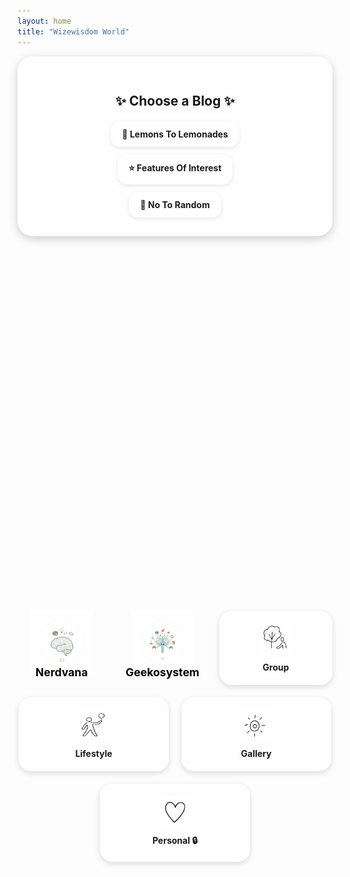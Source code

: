 ```yaml
---
layout: home
title: "Wizewisdom World"
---
```


<style>
  /* Main container */
  .blog-container {
    text-align: center;
    background: rgba(255, 255, 255, 0.6);
    padding: 30px;
    border-radius: 25px;
    max-width: 700px;
    margin: auto;
    box-shadow: 0 4px 15px rgba(0,0,0,0.2);
  }

  .links {
    display: flex;
    flex-direction: column;
    gap: 12px;
    align-items: center;
  }

  .links a {
    display: inline-block;
    background: rgba(255, 255, 255, 0.75);
    padding: 12px 18px;
    border-radius: 15px;
    text-decoration: none;
    font-weight: bold;
    box-shadow: 0 2px 6px rgba(0,0,0,0.1);
    transition: 0.3s;
  }

  /* Icon grid */
  .icon-grid {
    display: flex;
    flex-wrap: wrap;
    justify-content: center;
    gap: 20px;
    margin-top: 15vh;
  }

  /* Card style */
  .icon-card {
    position: relative;
    overflow: hidden;
    flex: 1 1 120px;
    max-width: 200px;
    text-align: center;
    background: rgba(255,255,255,0.65);
    padding: 20px;
    border-radius: 20px;
    text-decoration: none;
    font-weight: bold;
    box-shadow: 0 3px 10px rgba(0,0,0,0.15);
    display: block;
    transition: transform 0.2s ease, background 0.3s ease, box-shadow 0.3s ease;
  }

  .icon-card img {
    width: 48px;
    height: 48px;
    margin-bottom: 10px;
  }

  .icon-card:hover {
    transform: scale(1.05);
    background: rgba(255, 255, 255, 0.85);
    box-shadow: 0 6px 15px rgba(0, 0, 0, 0.25),
                0 0 10px rgba(0, 123, 255, 0.25);
  }

  /* Special Styling for Nerdvana & Geekosystem */
  .icon-card.nerdvana,
  .icon-card.geekosystem {
    background: none !important;
    box-shadow: none;
    max-width: 250px;
    padding: 0;
    transition: transform 0.25s ease, box-shadow 0.3s ease;
  }

  .icon-card.nerdvana img,
  .icon-card.geekosystem img {
    width: 100px;
    height: 100px;
    display: block;
    margin: 0 auto;
  }

  /* Clean text style (no background) */
  .icon-card.nerdvana span,
  .icon-card.geekosystem span {
    position: absolute;
    bottom: 10px;
    left: 50%;
    transform: translateX(-50%);
    color: #000; /* black text */
    font-size: 1.1rem;
    font-weight: bold;
    background: none;
    padding: 0;
    border-radius: 0;
  }

  /* Stronger Hover Zoom for Nerdvana & Geekosystem */
  .icon-card.nerdvana:hover,
  .icon-card.geekosystem:hover {
    transform: scale(1.15);
    box-shadow: 0 8px 20px rgba(0,0,0,0.3);
  }

  /* Bright Ripple Effect */
  .ripple {
    position: absolute;
    border-radius: 50%;
    transform: scale(0);
    background: rgba(255, 255, 255, 0.6);
    animation: ripple-animation 0.6s ease-out;
    pointer-events: none;
  }

  @keyframes ripple-animation {
    to {
      transform: scale(4);
      opacity: 0;
    }
  }

  /* RESPONSIVENESS */
  @media (max-width: 768px) {
    .blog-container { padding: 20px; }
    .links a { width: 100%; text-align: center; }
    .icon-grid { gap: 15px; margin-top: 8vh; }
    .icon-card { flex: 1 1 100%; max-width: 90%; margin: auto; padding: 15px; }
    .icon-card img { width: 40px; height: 40px; }
    .icon-card.nerdvana img,
    .icon-card.geekosystem img { width: 80px; height: 80px; }
  }

  @media (max-width: 480px) {
    .icon-card { padding: 12px; font-size: 0.95rem; }
    .icon-card img { width: 36px; height: 36px; }
    .icon-card.nerdvana img,
    .icon-card.geekosystem img { width: 70px; height: 70px; }
  }
</style>

<div class="blog-container">
  <h2 style="margin-bottom: 20px;">✨ Choose a Blog ✨</h2>
  <div class="links">
    <a href="https://lemons2lemonades.blogspot.com/">🍋 Lemons To Lemonades</a>
    <a href="https://featuresofinterestcom.wordpress.com/">⭐ Features Of Interest</a>
    <a href="https://notorandom.wordpress.com/">🎲 No To Random</a>
  </div>
</div>

<div class="icon-grid">
  <a href="/nerdvana/nerdvana-index.md" class="icon-card nerdvana">
    <img src="/assets/images/nerdvana-icon.png" alt="Nerdvana Icon">
    <span>Nerdvana</span>
  </a>

  <a href="/geekosystem/geekosystem-index.md" class="icon-card geekosystem">
    <img src="/assets/images/geekosystem-icon.png" alt="Geekosystem Icon">
    <span>Geekosystem</span>
  </a>

  <a href="https://www.facebook.com/groups/lemons2lemonades" class="icon-card">
    <img src="/assets/images/Tree.png" alt="Group Icon"><br> Group
  </a>

  <a href="/lifestyle/index.html" class="icon-card">
    <img src="/assets/images/Tennis.png" alt="Lifestyle Icon"><br> Lifestyle
  </a>

  <a href="/gallery/index.html" class="icon-card">
    <img src="/assets/images/Sun.png" alt="Gallery Icon"><br> Gallery
  </a>

  <a href="/private/index.html" class="icon-card">
    <img src="/assets/images/Heart.png" alt="Personal Icon"><br> Personal 🔒
  </a>
</div>

<script>
  document.querySelectorAll('.icon-card').forEach(card => {
    card.addEventListener('click', function (e) {
      const ripple = document.createElement('span');
      ripple.classList.add('ripple');
      const size = Math.max(card.clientWidth, card.clientHeight);
      ripple.style.width = ripple.style.height = size + 'px';
      ripple.style.left = e.clientX - card.getBoundingClientRect().left - size / 2 + 'px';
      ripple.style.top = e.clientY - card.getBoundingClientRect().top - size / 2 + 'px';
      card.appendChild(ripple);
      setTimeout(() => ripple.remove(), 600);
    });
  });
</script>
